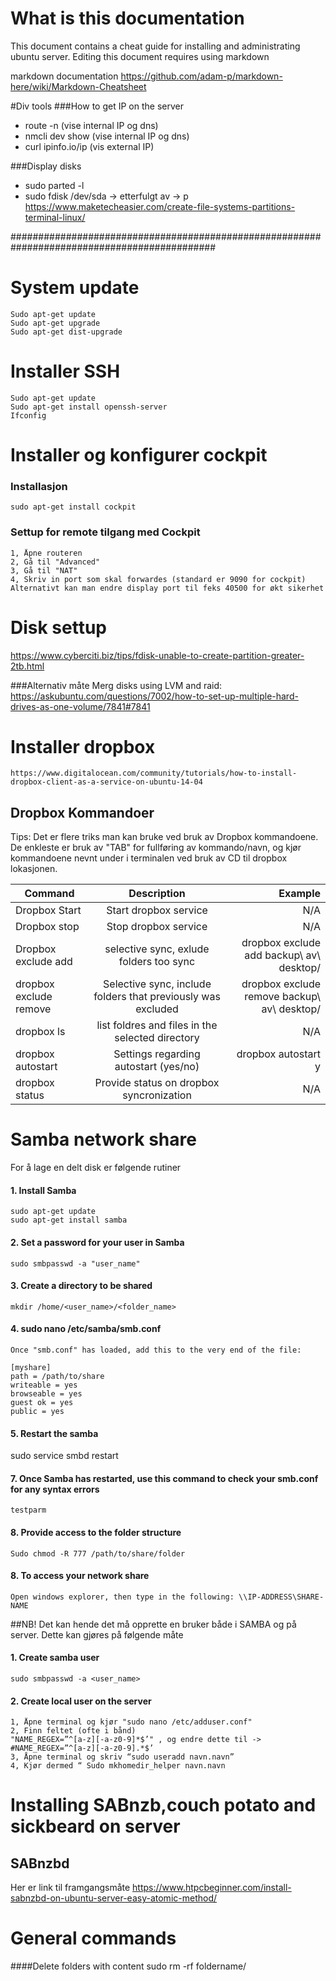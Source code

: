 # What is this documentation
This document contains a cheat guide for installing and administrating ubuntu server. 
Editing this document requires using markdown

markdown documentation
https://github.com/adam-p/markdown-here/wiki/Markdown-Cheatsheet

#Div tools
###How to get IP on the server
- route -n (vise internal IP og dns)
- nmcli dev show <IFACE> (vise internal IP og dns)
- curl ipinfo.io/ip (vis external IP)
	
###Display disks
- sudo parted -l
- sudo fdisk /dev/sda     -> etterfulgt av -> p
https://www.maketecheasier.com/create-file-systems-partitions-terminal-linux/ 

#############################################################################################
# System update
	Sudo apt-get update
	Sudo apt-get upgrade
	Sudo apt-get dist-upgrade


# Installer SSH
	Sudo apt-get update
	Sudo apt-get install openssh-server
	Ifconfig
# Installer og konfigurer cockpit

### Installasjon
	sudo apt-get install cockpit

### Settup for remote tilgang med Cockpit
	1, Åpne routeren
	2, Gå til "Advanced"
	3, Gå til "NAT"
	4, Skriv in port som skal forwardes (standard er 9090 for cockpit)
	Alternativt kan man endre display port til feks 40500 for økt sikerhet


# Disk settup
https://www.cyberciti.biz/tips/fdisk-unable-to-create-partition-greater-2tb.html 

###Alternativ måte
Merg disks using LVM and raid:
https://askubuntu.com/questions/7002/how-to-set-up-multiple-hard-drives-as-one-volume/7841#7841


# Installer dropbox
	https://www.digitalocean.com/community/tutorials/how-to-install-dropbox-client-as-a-service-on-ubuntu-14-04

## Dropbox Kommandoer
Tips: Det er flere triks man kan bruke ved bruk av Dropbox kommandoene. De enkleste er bruk av "TAB" for fullføring av kommando/navn, og kjør kommandoene nevnt under i terminalen ved bruk av CD til dropbox lokasjonen.

| Command        | Description           | Example  |
| ------------- |:-------------:| -----:|
| Dropbox Start     | Start dropbox service | N/A |
| Dropbox stop    | Stop dropbox service     |   N/A |
| Dropbox exclude add | selective sync, exlude folders too sync     |    dropbox exclude add backup\ av\ desktop/|
| dropbox exclude remove     | Selective sync, include folders that previously was excluded |dropbox exclude remove backup\ av\ desktop/ |
| dropbox ls    | list foldres and files in the selected directory     |   N/A |
| dropbox autostart | Settings regarding autostart (yes/no)     |   dropbox autostart y|
| dropbox status | Provide status on dropbox syncronization     |  N/A|

# Samba network share
For å lage en delt disk er følgende rutiner

#### 1. Install Samba
	sudo apt-get update
	sudo apt-get install samba
	
#### 2. Set a password for your user in Samba
	sudo smbpasswd -a "user_name"
	
#### 3. Create a directory to be shared
	mkdir /home/<user_name>/<folder_name>
	
#### 4. sudo nano /etc/samba/smb.conf
	Once "smb.conf" has loaded, add this to the very end of the file:

	[myshare]
	path = /path/to/share
	writeable = yes
	browseable = yes
	guest ok = yes
	public = yes
#### 5. Restart the samba
sudo service smbd restart

#### 7. Once Samba has restarted, use this command to check your smb.conf for any syntax errors
	testparm
#### 8. Provide access to the folder structure
	Sudo chmod -R 777 /path/to/share/folder

#### 8. To access your network share
	Open windows explorer, then type in the following: \\IP-ADDRESS\SHARE-NAME
	
##NB! 
Det kan hende det må opprette en bruker både i SAMBA og på server.
Dette kan gjøres på følgende måte
#### 1. Create samba user
	sudo smbpasswd -a <user_name>
#### 2. Create local user on the server
	1, Åpne terminal og kjør "sudo nano /etc/adduser.conf"
	2, Finn feltet (ofte i bånd)
	"NAME_REGEX=”^[a-z][-a-z0-9]*$’" , og endre dette til -> #NAME_REGEX=”^[a-z][-a-z0-9].*$’
	3, Åpne terminal og skriv “sudo useradd navn.navn”
	4, Kjør dermed “ Sudo mkhomedir_helper navn.navn

# Installing SABnzb,couch potato and sickbeard on server
## SABnzbd
Her er link til framgangsmåte https://www.htpcbeginner.com/install-sabnzbd-on-ubuntu-server-easy-atomic-method/ 


# General commands
####Delete folders with content
	sudo rm -rf foldername/
